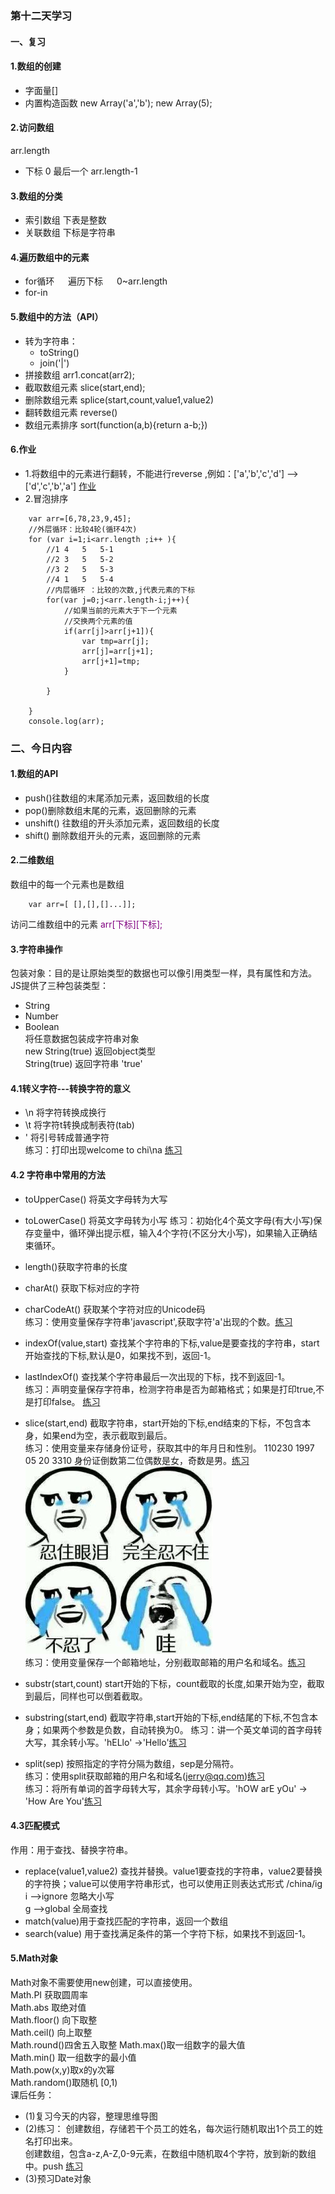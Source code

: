 ###  第十二天学习  
#### 一、复习   
#### 1.数组的创建  
+ 字面量[]  
+ 内置构造函数 new Array('a','b');    new Array(5);    
#### 2.访问数组    
arr.length
+ 下标 0 最后一个 arr.length-1  
#### 3.数组的分类  
+ 索引数组 下表是整数  
+ 关联数组 下标是字符串    

#### 4.遍历数组中的元素  
+ for循环 &emsp; 遍历下标 &emsp;  0~arr.length  
+ for-in &emsp;   
#### 5.数组中的方法（API）  
+ 转为字符串：  
    + toString()  
    + join('|')  
+ 拼接数组  arr1.concat(arr2);  
+ 截取数组元素  slice(start,end);  
+ 删除数组元素 splice(start,count,value1,value2)  
+ 翻转数组元素  reverse()  
+ 数组元素排序  sort(function(a,b){return a-b;})  
#### 6.作业 
+ 1.将数组中的元素进行翻转，不能进行reverse ,例如：['a','b','c','d'] -->['d','c','b','a']  [作业](01_homework.js)  
+ 2.冒泡排序  
```
    var arr=[6,78,23,9,45];
    //外层循环：比较4轮(循环4次)
    for (var i=1;i<arr.length ;i++ ){
        //1 4	5	5-1
        //2 3	5	5-2
        //3 2	5	5-3
        //4 1	5	5-4
        //内层循环 ：比较的次数,j代表元素的下标
        for(var j=0;j<arr.length-i;j++){
            //如果当前的元素大于下一个元素
            //交换两个元素的值
            if(arr[j]>arr[j+1]){
                var tmp=arr[j];
                arr[j]=arr[j+1];
                arr[j+1]=tmp;
            }
            
        }

    }
    console.log(arr);
```  
### 二、今日内容  
#### 1.数组的API    
+ push()往数组的末尾添加元素，返回数组的长度  
+ pop()删除数组末尾的元素，返回删除的元素
+ unshift() 往数组的开头添加元素，返回数组的长度
+ shift() 删除数组开头的元素，返回删除的元素 
#### 2.二维数组  
数组中的每一个元素也是数组  
```
    var arr=[ [],[],[]...]];
```  
访问二维数组中的元素 <font color='purple'>arr[下标][下标];</font>  

#### 3.字符串操作   
包装对象：目的是让原始类型的数据也可以像引用类型一样，具有属性和方法。  
JS提供了三种包装类型：  
+ String
+ Number 
+ Boolean   
将任意数据包装成字符串对象  
new String(true)  返回object类型  
String(true)  返回字符串  'true'  
#### 4.1转义字符---转换字符的意义  
+ \n 将字符转换成换行  
+ \t 将字符t转换成制表符(tab)  
+ \' 将引号转成普通字符    
练习：打印出现welcome to chi\na [练习](04_string.js)     
#### 4.2 字符串中常用的方法   
+ toUpperCase() 将英文字母转为大写  
+ toLowerCase() 将英文字母转为小写
练习：初始化4个英文字母(有大小写)保存变量中，循环弹出提示框，输入4个字符(不区分大小写)，如果输入正确结束循环。  
+ length()获取字符串的长度 
+ charAt() 获取下标对应的字符
+ charCodeAt() 获取某个字符对应的Unicode码  
练习：使用变量保存字符串'javascript',获取字符'a'出现的个数。[练习](05_string.js)  
+ indexOf(value,start) 查找某个字符串的下标,value是要查找的字符串，start开始查找的下标,默认是0，如果找不到，返回-1。  
+ lastIndexOf() 查找某个字符串最后一次出现的下标，找不到返回-1。  
练习：声明变量保存字符串，检测字符串是否为邮箱格式；如果是打印true,不是打印false。  [练习](05_string.js)
+ slice(start,end) 截取字符串，start开始的下标,end结束的下标，不包含本身，如果end为空，表示截取到最后。  
练习：使用变量来存储身份证号，获取其中的年月日和性别。
110230 1997 05 20 3310 身份证倒数第二位偶数是女，奇数是男。[练习](05_string.js)  
![have a rest](img/xk.jpg)  
练习：使用变量保存一个邮箱地址，分别截取邮箱的用户名和域名。[练习](05_string.js)      
+ substr(start,count) start开始的下标，count截取的长度,如果开始为空，截取到最后，同样也可以倒着截取。
+ substring(start,end) 截取字符串,start开始的下标,end结尾的下标,不包含本身；如果两个参数是负数，自动转换为0。
练习：讲一个英文单词的首字母转大写，其余转小写。'hELlo' ->'Hello'[练习](05_string.js)

+ split(sep) 按照指定的字符分隔为数组，sep是分隔符。  
练习：使用split获取邮箱的用户名和域名(jerry@qq.com)[练习](05_string.js)  
练习：将所有单词的首字母转大写，其余字母转小写。'hOW arE yOu' -> 'How Are You'[练习](05_string.js)    
#### 4.3匹配模式  
作用：用于查找、替换字符串。  
+ replace(value1,value2) 查找并替换。value1要查找的字符串，value2要替换的字符换；value可以使用字符串形式，也可以使用正则表达式形式  /china/ig  
i -->ignore 忽略大小写  
g -->global 全局查找  
+ match(value)用于查找匹配的字符串，返回一个数组  
+ search(value) 用于查找满足条件的第一个字符下标，如果找不到返回-1。  
#### 5.Math对象  
Math对象不需要使用new创建，可以直接使用。  
Math.PI 获取圆周率  
Math.abs 取绝对值  
Math.floor() 向下取整  
Math.ceil() 向上取整  
Math.round()四舍五入取整 
Math.max()取一组数字的最大值  
Math.min() 取一组数字的最小值  
Math.pow(x,y)取x的y次幂  
Math.random()取随机 [0,1)  
课后任务：  
+ (1)复习今天的内容，整理思维导图  
+ (2)练习：
创建数组，存储若干个员工的姓名，每次运行随机取出1个员工的姓名打印出来。   
创建数组，包含a-z,A-Z,0-9元素，在数组中随机取4个字符，放到新的数组中。push  [练习](09_homework.js)
+ (3)预习Date对象 






